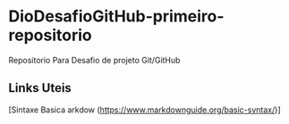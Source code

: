 # DioDesafioGitHub-primeiro-repositorio
Repositorio Para Desafio de projeto Git/GitHub

## Links Uteis
[Sintaxe Basica arkdow (https://www.markdownguide.org/basic-syntax/)]
